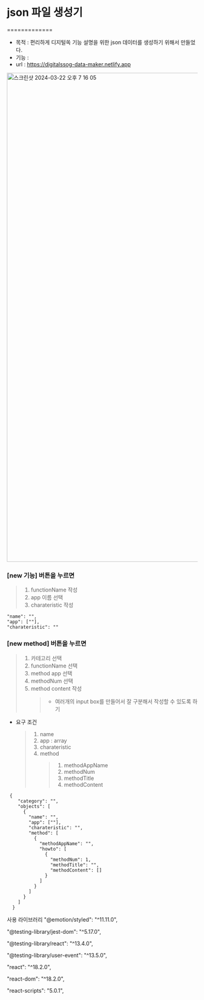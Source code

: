 # json 파일 생성기
=============

- 목적 : 편리하게 디지털쏙 기능 설명을 위한 json 데이터를 생성하기 위해서 만들었다.
- 기능 :
- url : https://digitalssog-data-maker.netlify.app

<img width="1287" alt="스크린샷 2024-03-22 오후 7 16 05" src="https://github.com/Ellie998/digitalssog-json-info-maker/assets/89681100/d9c98132-1689-41c5-b3a2-5703909afd83">


### [new 기능] 버튼을 누르면

> 1. functionName 작성
> 2. app 이름 선택
> 3. charateristic 작성

```
"name": "",
"app": [""],
"charateristic": ""
```

### [new method] 버튼을 누르면

> 1. 카테고리 선택
> 2. functionName 선택
> 3. method app 선택
> 4. methodNum 선택
> 5. method content 작성
>    > - 여러개의 input box를 만들어서 잘 구분해서 작성할 수 있도록 하기

- 요구 조건
  > 1. name
  > 2. app : array
  > 3. charateristic
  > 4. method
  >    > 1. methodAppName
  >    > 2. methodNum
  >    > 3. methodTitle
  >    > 4. methodContent

```
 {
    "category": "",
    "objects": [
      {
        "name": "",
        "app": [""],
        "charateristic": "",
        "method": [
          {
            "methodAppName": "",
            "howto": [
              {
                "methodNum": 1,
                "methodTitle": "",
                "methodContent": []
              }
            ]
          }
        ]
      }
    ]
  }
```

사용 라이브러리
"@emotion/styled": "^11.11.0",

"@testing-library/jest-dom": "^5.17.0",

"@testing-library/react": "^13.4.0",

"@testing-library/user-event": "^13.5.0",

"react": "^18.2.0",

"react-dom": "^18.2.0",

"react-scripts": "5.0.1",
